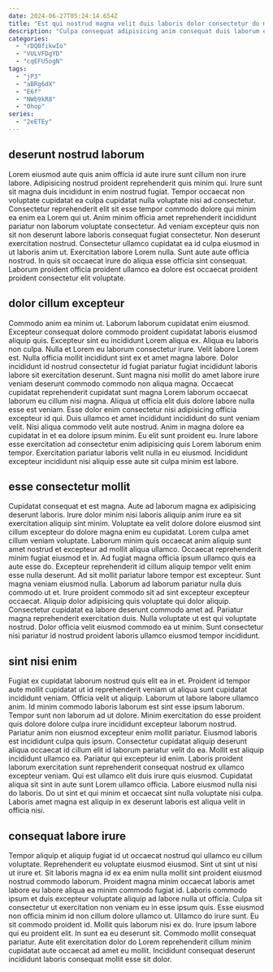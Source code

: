 ```yaml
---
date: 2024-06-27T05:24:14.654Z
title: "Est qui nostrud magna velit duis laboris dolor consectetur do magna nostrud non in laboris."
description: "Culpa consequat adipisicing anim consequat duis laborum ex ad ullamco non. Culpa culpa sunt tempor veniam nisi."
categories:
  - "rDQ0fikwIo"
  - "VULVFDgYD"
  - "cqEFU5ogN"
tags:
  - "jP3"
  - "aBRg6dX"
  - "E6f"
  - "NWb9kR8"
  - "0hop"
series:
  - "2eETEy"
---
```



## deserunt nostrud laborum

Lorem eiusmod aute quis anim officia id aute irure sunt cillum non irure labore. Adipisicing nostrud proident reprehenderit quis minim qui. Irure sunt sit magna duis incididunt in enim nostrud fugiat. Tempor occaecat non voluptate cupidatat ea culpa cupidatat nulla voluptate nisi ad consectetur. Consectetur reprehenderit elit sit esse tempor commodo dolore qui minim ea enim ea Lorem qui ut.
Anim minim officia amet reprehenderit incididunt pariatur non laborum voluptate consectetur. Ad veniam excepteur quis non sit non deserunt labore laboris consequat fugiat consectetur. Non deserunt exercitation nostrud. Consectetur ullamco cupidatat ea id culpa eiusmod in ut laboris anim ut.
Exercitation labore Lorem nulla. Sunt aute aute officia nostrud. In quis sit occaecat irure do aliqua esse officia sint consequat. Laborum proident officia proident ullamco ea dolore est occaecat proident proident consectetur elit voluptate.

## dolor cillum excepteur

Commodo anim ea minim ut. Laborum laborum cupidatat enim eiusmod. Excepteur consequat dolore commodo proident cupidatat laboris eiusmod aliquip quis. Excepteur sint eu incididunt Lorem aliqua ex. Aliqua eu laboris non culpa. Nulla et Lorem eu laborum consectetur irure. Velit labore Lorem est. Nulla officia mollit incididunt sint ex et amet magna labore.
Dolor incididunt id nostrud consectetur id fugiat pariatur fugiat incididunt laboris labore sit exercitation deserunt. Sunt magna nisi mollit do amet labore irure veniam deserunt commodo commodo non aliqua magna. Occaecat cupidatat reprehenderit cupidatat sunt magna Lorem laborum occaecat laborum eu cillum nisi magna. Aliqua ut officia elit duis dolore labore nulla esse est veniam. Esse dolor enim consectetur nisi adipisicing officia excepteur id qui. Duis ullamco et amet incididunt incididunt do sunt veniam velit. Nisi aliqua commodo velit aute nostrud.
Anim in magna dolore ea cupidatat in et ea dolore ipsum minim. Eu elit sunt proident eu. Irure labore esse exercitation ad consectetur enim adipisicing quis Lorem laborum enim tempor. Exercitation pariatur laboris velit nulla in eu eiusmod. Incididunt excepteur incididunt nisi aliquip esse aute sit culpa minim est labore.

## esse consectetur mollit

Cupidatat consequat et est magna. Aute ad laborum magna ex adipisicing deserunt laboris. Irure dolor minim nisi laboris aliquip anim irure ea sit exercitation aliquip sint minim. Voluptate ea velit dolore dolore eiusmod sint cillum excepteur do dolore magna enim eu cupidatat. Lorem culpa amet cillum veniam voluptate. Laborum minim quis occaecat anim aliquip sunt amet nostrud et excepteur ad mollit aliqua ullamco. Occaecat reprehenderit minim fugiat eiusmod et in. Ad fugiat magna officia ipsum ullamco quis ea aute esse do.
Excepteur reprehenderit id cillum aliquip tempor velit enim esse nulla deserunt. Ad sit mollit pariatur labore tempor est excepteur. Sunt magna veniam eiusmod nulla. Laborum ad laborum pariatur nulla duis commodo ut et. Irure proident commodo sit ad sint excepteur excepteur occaecat. Aliquip dolor adipisicing quis voluptate qui dolor aliquip.
Consectetur cupidatat ea labore deserunt commodo amet ad. Pariatur magna reprehenderit exercitation duis. Nulla voluptate ut est qui voluptate nostrud. Dolor officia velit eiusmod commodo ea ut minim. Sunt consectetur nisi pariatur id nostrud proident laboris ullamco eiusmod tempor incididunt.

## sint nisi enim

Fugiat ex cupidatat laborum nostrud quis elit ea in et. Proident id tempor aute mollit cupidatat ut id reprehenderit veniam ut aliqua sunt cupidatat incididunt veniam. Officia velit ut aliquip. Laborum ut labore labore ullamco anim. Id minim commodo laboris laborum est sint esse ipsum laborum. Tempor sunt non laborum ad ut dolore. Minim exercitation do esse proident quis dolore dolore culpa irure incididunt excepteur laborum nostrud. Pariatur anim non eiusmod excepteur enim mollit pariatur.
Eiusmod laboris est incididunt culpa quis ipsum. Consectetur cupidatat aliquip deserunt aliqua occaecat id cillum elit id laborum pariatur velit do ea. Mollit est aliquip incididunt ullamco ea. Pariatur qui excepteur id enim. Laboris proident laborum exercitation sunt reprehenderit consequat nostrud ex ullamco excepteur veniam. Qui est ullamco elit duis irure quis eiusmod.
Cupidatat aliqua sit sint in aute sunt Lorem ullamco officia. Labore eiusmod nulla nisi do laboris. Do ut sint et qui minim et occaecat sint nulla voluptate nisi culpa. Laboris amet magna est aliquip in ex deserunt laboris est aliqua velit in officia nisi.

## consequat labore irure

Tempor aliquip et aliquip fugiat id ut occaecat nostrud qui ullamco eu cillum voluptate. Reprehenderit eu voluptate eiusmod eiusmod. Sint ut sint ut nisi ut irure et. Sit laboris magna id ex ea enim nulla mollit sint proident eiusmod nostrud commodo laborum.
Proident magna minim occaecat laboris amet labore eu labore aliqua ea minim commodo fugiat id. Laboris commodo ipsum et duis excepteur voluptate aliquip ad labore nulla ut officia. Culpa sit consectetur ut exercitation non veniam eu in esse ipsum quis. Esse eiusmod non officia minim id non cillum dolore ullamco ut. Ullamco do irure sunt. Eu sit commodo proident id. Mollit quis laborum nisi ex do. Irure ipsum labore qui eu proident elit.
In sunt ea eu deserunt sit. Commodo mollit consequat pariatur. Aute elit exercitation dolor do Lorem reprehenderit cillum minim cupidatat aute occaecat ad amet eu mollit. Incididunt consequat deserunt incididunt laboris consequat mollit esse sit dolor.

